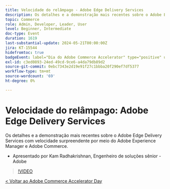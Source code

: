 ```yaml
---
title: Velocidade do relâmpago - Adobe Edge Delivery Services
description: Os detalhes e a demonstração mais recentes sobre o Adobe Edge Delivery Services com velocidade surpreendente por meio do Adobe Experience Manager e Adobe Commerce.
topic: Commerce
role: Admin, Developer, Leader, User
level: Beginner, Intermediate
doc-type: Event
duration: 1619
last-substantial-update: 2024-05-21T00:00:00Z
jira: KT-15544
hidefromtoc: true
badgeEvent: label="Dia do Adobe Commerce Accelerator" type="positive" url="https://experienceleague.adobe.com/pt-br/docs/events/apac-commerce-recordings/2024/overview"
exl-id: c3ed0893-24ed-49cd-9ce6-a4da79db89d2
source-git-commit: 0ebc7343e2d19e91f27c1bbba20f290ef7df5377
workflow-type: tm+mt
source-wordcount: '69'
ht-degree: 0%

---
```


# Velocidade do relâmpago: Adobe Edge Delivery Services

Os detalhes e a demonstração mais recentes sobre o Adobe Edge Delivery Services com velocidade surpreendente por meio do Adobe Experience Manager e Adobe Commerce.

+ Apresentado por Kam Radhakrishnan, Engenheiro de soluções sênior - Adobe

>[!VIDEO](https://video.tv.adobe.com/v/3429271/?learn=on)

[&lt; Voltar ao Adobe Commerce Accelerator Day](./overview.md)
